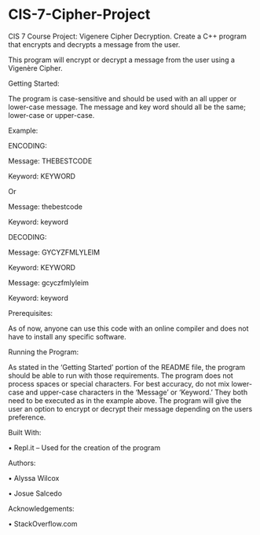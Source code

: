 # CIS-7-Cipher-Project
CIS 7 Course Project: Vigenere Cipher Decryption. Create a C++ program that encrypts and decrypts a message from the user.

This program will encrypt or decrypt a message from the user using a Vigenère
 Cipher.

Getting Started:

The program is case-sensitive and should be used with an all upper or lower-case message. The message and key word should all be the same; lower-case or upper-case.

Example: 

ENCODING:

Message: 	THEBESTCODE

Keyword: 	KEYWORD

Or

Message:	thebestcode

Keyword: 	keyword

DECODING:

Message:  GYCYZFMLYLEIM

Keyword:  KEYWORD

Message:  gcyczfmlyleim

Keyword:  keyword

Prerequisites: 

As of now, anyone can use this code with an online compiler and does not have to install any specific software.

Running the Program:

As stated in the ‘Getting Started’ portion of the README file, the program should be able to run with those requirements. The program does not process spaces or special characters. For best accuracy, do not mix lower-case and upper-case characters in the ‘Message’ or ‘Keyword.’ They both need to be executed as in the example above. The program will give the user an option to encrypt or decrypt their message depending on the users preference. 

Built With:

•	Repl.it – Used for the creation of the program 

Authors:

•	Alyssa Wilcox

•	Josue Salcedo

Acknowledgements:

•	StackOverflow.com 
